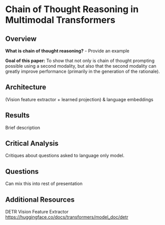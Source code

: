 # Chain of Thought Reasoning in Multimodal Transformers

## Overview
**What is chain of thought reasoning?** - Provide an example

**Goal of this paper:** To show that not only is chain of thought prompting possible using a second modality, but also that the second modality can greatly improve performance (primarily in the generation of the rationale). 

## Architecture
(Vision feature extractor + learned projection) & language embeddings

## Results
Brief description

## Critical Analysis
Critiques about questions asked to language only model.

## Questions
Can mix this into rest of presentation

## Additional Resources
DETR Vision Feature Extractor
https://huggingface.co/docs/transformers/model_doc/detr


